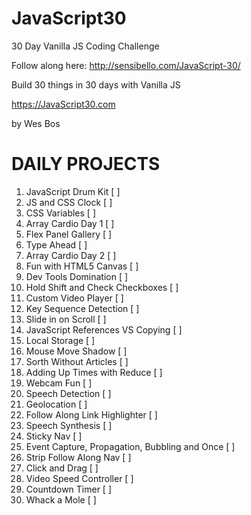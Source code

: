 # JavaScript30

30 Day Vanilla JS Coding Challenge 

Follow along here:
http://sensibello.com/JavaScript-30/

Build 30 things in 30 days with Vanilla JS

https://JavaScript30.com

by Wes Bos

# DAILY PROJECTS

1) JavaScript Drum Kit  [ ] 
2) JS and CSS Clock [ ] 
3) CSS Variables [ ] 
4) Array Cardio Day 1 [ ] 
5) Flex Panel Gallery [ ] 
6) Type Ahead [ ]  
7) Array Cardio Day 2 [ ] 
8) Fun with HTML5 Canvas [ ] 
9) Dev Tools Domination [ ] 
10) Hold Shift and Check Checkboxes [ ] 
11) Custom Video Player [ ] 
12) Key Sequence Detection [ ] 
13) Slide in on Scroll [ ] 
14) JavaScript References VS Copying [ ] 
15) Local Storage [ ] 
16) Mouse Move Shadow [ ] 
17) Sorth Without Articles [ ]  
18) Adding Up Times with Reduce [ ] 
19) Webcam Fun  [ ] 
20) Speech Detection [ ] 
21) Geolocation [ ] 
22) Follow Along Link Highlighter [ ] 
23) Speech Synthesis [ ] 
24) Sticky Nav [ ] 
25) Event Capture, Propagation, Bubbling and Once [ ] 
26) Strip Follow Along Nav [ ] 
27) Click and Drag [ ] 
28) Video Speed Controller [ ] 
29) Countdown Timer [ ] 
30) Whack a Mole [ ] 

